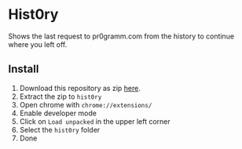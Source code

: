 
# Hist0ry

Shows the last request to pr0gramm.com from the history to continue where you left off.

## Install

1. Download this repository as zip [here](https://github.com/chapterjason/hist0ry/archive/v1.0.0.zip).
2. Extract the zip to `hist0ry`
3. Open chrome with `chrome://extensions/`
4. Enable developer mode
5. Click on `Load unpacked` in the upper left corner
6. Select the `hist0ry` folder
7. Done
